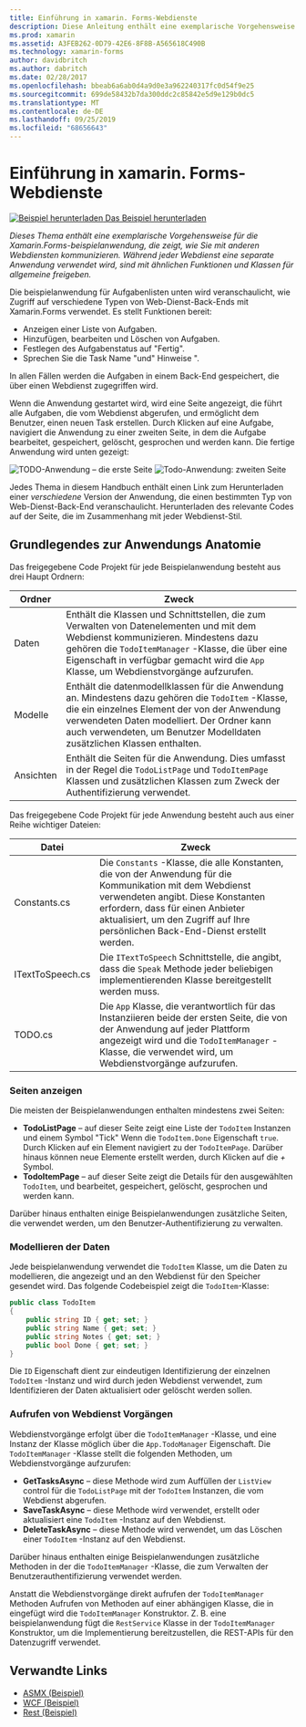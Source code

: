 ```yaml
---
title: Einführung in xamarin. Forms-Webdienste
description: Diese Anleitung enthält eine exemplarische Vorgehensweise der xamarin. Forms-Beispielanwendung, die die Kommunikation mit verschiedenen Webdiensten veranschaulicht. Während jeder Webdienst eine separate Anwendung verwendet wird, sind mit ähnlichen Funktionen und Klassen für allgemeine freigeben.
ms.prod: xamarin
ms.assetid: A3FEB262-0D79-42E6-8F8B-A565618C490B
ms.technology: xamarin-forms
author: davidbritch
ms.author: dabritch
ms.date: 02/28/2017
ms.openlocfilehash: bbeab6a6ab0d4a9d0e3a962240317fc0d54f9e25
ms.sourcegitcommit: 699de58432b7da300ddc2c85842e5d9e129b0dc5
ms.translationtype: MT
ms.contentlocale: de-DE
ms.lasthandoff: 09/25/2019
ms.locfileid: "68656643"
---
```

# <a name="xamarinforms-web-services-introduction"></a>Einführung in xamarin. Forms-Webdienste

[![Beispiel herunterladen](~/media/shared/download.png) Das Beispiel herunterladen](https://docs.microsoft.com/samples/xamarin/xamarin-forms-samples/webservices-todorest)

_Dieses Thema enthält eine exemplarische Vorgehensweise für die Xamarin.Forms-beispielanwendung, die zeigt, wie Sie mit anderen Webdiensten kommunizieren. Während jeder Webdienst eine separate Anwendung verwendet wird, sind mit ähnlichen Funktionen und Klassen für allgemeine freigeben._

Die beispielanwendung für Aufgabenlisten unten wird veranschaulicht, wie Zugriff auf verschiedene Typen von Web-Dienst-Back-Ends mit Xamarin.Forms verwendet. Es stellt Funktionen bereit:

- Anzeigen einer Liste von Aufgaben.
- Hinzufügen, bearbeiten und Löschen von Aufgaben.
- Festlegen des Aufgabenstatus auf "Fertig".
- Sprechen Sie die Task Name "und" Hinweise ".

In allen Fällen werden die Aufgaben in einem Back-End gespeichert, die über einen Webdienst zugegriffen wird.

Wenn die Anwendung gestartet wird, wird eine Seite angezeigt, die führt alle Aufgaben, die vom Webdienst abgerufen, und ermöglicht dem Benutzer, einen neuen Task erstellen. Durch Klicken auf eine Aufgabe, navigiert die Anwendung zu einer zweiten Seite, in dem die Aufgabe bearbeitet, gespeichert, gelöscht, gesprochen und werden kann. Die fertige Anwendung wird unten gezeigt:

![](introduction-images/app-example-1.png "TODO-Anwendung – die erste Seite")
![](introduction-images/app-example-2.png "Todo-Anwendung: zweiten Seite")

Jedes Thema in diesem Handbuch enthält einen Link zum Herunterladen einer *verschiedene* Version der Anwendung, die einen bestimmten Typ von Web-Dienst-Back-End veranschaulicht. Herunterladen des relevante Codes auf der Seite, die im Zusammenhang mit jeder Webdienst-Stil.

## <a name="understand-the-application-anatomy"></a>Grundlegendes zur Anwendungs Anatomie

Das freigegebene Code Projekt für jede Beispielanwendung besteht aus drei Haupt Ordnern:

|Ordner|Zweck|
|--- |--- |
|Daten|Enthält die Klassen und Schnittstellen, die zum Verwalten von Datenelementen und mit dem Webdienst kommunizieren. Mindestens dazu gehören die `TodoItemManager` -Klasse, die über eine Eigenschaft in verfügbar gemacht wird die `App` Klasse, um Webdienstvorgänge aufzurufen.|
|Modelle|Enthält die datenmodellklassen für die Anwendung an. Mindestens dazu gehören die `TodoItem` -Klasse, die ein einzelnes Element der von der Anwendung verwendeten Daten modelliert. Der Ordner kann auch verwendeten, um Benutzer Modelldaten zusätzlichen Klassen enthalten.|
|Ansichten|Enthält die Seiten für die Anwendung. Dies umfasst in der Regel die `TodoListPage` und `TodoItemPage` Klassen und zusätzlichen Klassen zum Zweck der Authentifizierung verwendet.|

Das freigegebene Code Projekt für jede Anwendung besteht auch aus einer Reihe wichtiger Dateien:

|Datei|Zweck|
|--- |--- |
|Constants.cs|Die `Constants` -Klasse, die alle Konstanten, die von der Anwendung für die Kommunikation mit dem Webdienst verwendeten angibt. Diese Konstanten erfordern, dass für einen Anbieter aktualisiert, um den Zugriff auf Ihre persönlichen Back-End-Dienst erstellt werden.|
|ITextToSpeech.cs|Die `ITextToSpeech` Schnittstelle, die angibt, dass die `Speak` Methode jeder beliebigen implementierenden Klasse bereitgestellt werden muss.|
|TODO.cs|Die `App` Klasse, die verantwortlich für das Instanziieren beide der ersten Seite, die von der Anwendung auf jeder Plattform angezeigt wird und die `TodoItemManager` -Klasse, die verwendet wird, um Webdienstvorgänge aufzurufen.|

### <a name="view-pages"></a>Seiten anzeigen

Die meisten der Beispielanwendungen enthalten mindestens zwei Seiten:

- **TodoListPage** – auf dieser Seite zeigt eine Liste der `TodoItem` Instanzen und einem Symbol "Tick" Wenn die `TodoItem.Done` Eigenschaft `true`. Durch Klicken auf ein Element navigiert zu der `TodoItemPage`. Darüber hinaus können neue Elemente erstellt werden, durch Klicken auf die *+* Symbol.
- **TodoItemPage** – auf dieser Seite zeigt die Details für den ausgewählten `TodoItem`, und bearbeitet, gespeichert, gelöscht, gesprochen und werden kann.

Darüber hinaus enthalten einige Beispielanwendungen zusätzliche Seiten, die verwendet werden, um den Benutzer-Authentifizierung zu verwalten.

### <a name="model-the-data"></a>Modellieren der Daten

Jede beispielanwendung verwendet die `TodoItem` Klasse, um die Daten zu modellieren, die angezeigt und an den Webdienst für den Speicher gesendet wird. Das folgende Codebeispiel zeigt die `TodoItem`-Klasse:

```csharp
public class TodoItem
{
    public string ID { get; set; }
    public string Name { get; set; }
    public string Notes { get; set; }
    public bool Done { get; set; }
}
```

Die `ID` Eigenschaft dient zur eindeutigen Identifizierung der einzelnen `TodoItem` -Instanz und wird durch jeden Webdienst verwendet, zum Identifizieren der Daten aktualisiert oder gelöscht werden sollen.

### <a name="invoke-web-service-operations"></a>Aufrufen von Webdienst Vorgängen

Webdienstvorgänge erfolgt über die `TodoItemManager` -Klasse, und eine Instanz der Klasse möglich über die `App.TodoManager` Eigenschaft. Die `TodoItemManager` -Klasse stellt die folgenden Methoden, um Webdienstvorgänge aufzurufen:

- **GetTasksAsync** – diese Methode wird zum Auffüllen der `ListView` control für die `TodoListPage` mit der `TodoItem` Instanzen, die vom Webdienst abgerufen.
- **SaveTaskAsync** – diese Methode wird verwendet, erstellt oder aktualisiert eine `TodoItem` -Instanz auf den Webdienst.
- **DeleteTaskAsync** – diese Methode wird verwendet, um das Löschen einer `TodoItem` -Instanz auf den Webdienst.

Darüber hinaus enthalten einige Beispielanwendungen zusätzliche Methoden in der die `TodoItemManager` -Klasse, die zum Verwalten der Benutzerauthentifizierung verwendet werden.

Anstatt die Webdienstvorgänge direkt aufrufen der `TodoItemManager` Methoden Aufrufen von Methoden auf einer abhängigen Klasse, die in eingefügt wird die `TodoItemManager` Konstruktor. Z. B. eine beispielanwendung fügt die `RestService` Klasse in der `TodoItemManager` Konstruktor, um die Implementierung bereitzustellen, die REST-APIs für den Datenzugriff verwendet.

## <a name="related-links"></a>Verwandte Links

- [ASMX (Beispiel)](https://docs.microsoft.com/samples/xamarin/xamarin-forms-samples/webservices-todoasmx)
- [WCF (Beispiel)](https://docs.microsoft.com/samples/xamarin/xamarin-forms-samples/webservices-todowcf)
- [Rest (Beispiel)](https://docs.microsoft.com/samples/xamarin/xamarin-forms-samples/webservices-todorest)
